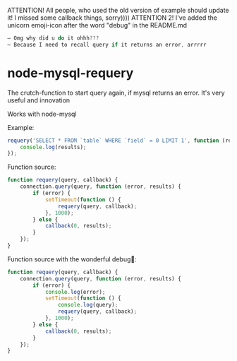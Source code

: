 ATTENTION! All people, who used the old version of example should update it! I missed some callback things, sorry))))
ATTENTION 2! I've added the unicorn emoji-icon after the word "debug" in the README.md

```javascript
— Omg why did u do it ohhh???
— Because I need to recall query if it returns an error, arrrrr
```


# node-mysql-requery
The crutch-function to start query again, if mysql returns an error. It's very useful and innovation

Works with node-mysql

Example:
```javascript
requery('SELECT * FROM `table` WHERE `field` = 0 LIMIT 1', function (results) {
    console.log(results);
});
```

Function source:
```javascript
function requery(query, callback) {
    connection.query(query, function (error, results) {
        if (error) {
            setTimeout(function () {
                requery(query, callback);
            }, 1000);
        } else {
            callback(0, results);
        }
    });
}
```

Function source with the wonderful debug🦄:
```javascript
function requery(query, callback) {
    connection.query(query, function (error, results) {
        if (error) {
            console.log(error);
            setTimeout(function () {
                console.log(query);
                requery(query, callback);
            }, 1000);
        } else {
            callback(0, results);
        }
    });
}
```

